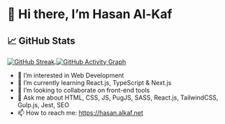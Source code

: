 # 👋 Hi there, I’m Hasan Al-Kaf

## 📈 GitHub Stats

<a href="https://github.com/hasanalkaf3">
  <img src="https://github-readme-streak-stats.herokuapp.com/?user=hasanalkaf3&theme=tokyonight" align="center" alt="GitHub Streak" />
</a>
<a href="https://github.com/hasanalkaf3">
  <img src="https://github-readme-activity-graph.vercel.app/graph?username=hasanalkaf3&theme=xcode&hide_border=true" align="center" alt="GitHub Activity Graph" />
</a>

- 👀 I’m interested in Web Development
- 🌱 I’m currently learning React.js, TypeScript & Next.js
- 👯 I’m looking to collaborate on front-end tools
- 💬 Ask me about HTML, CSS, JS, PugJS, SASS, React.js, TailwindCSS, Gulp.js, Jest, SEO
- 📫 How to reach me: https://hasan.alkaf.net
